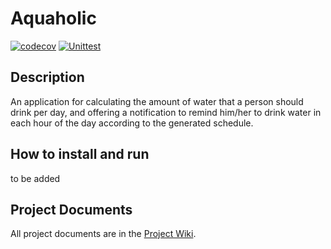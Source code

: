# Aquaholic
[![codecov](https://codecov.io/gh/Aquaholic-ISP/Aquaholic/branch/main/graph/badge.svg?token=F228E2GSLW)](https://codecov.io/gh/Aquaholic-ISP/Aquaholic)
[![Unittest](https://github.com/Aquaholic-ISP/Aquaholic/actions/workflows/aquaholic-app.yml/badge.svg)](https://github.com/Aquaholic-ISP/Aquaholic/actions/workflows/aquaholic-app.yml)

## Description

An application for calculating the amount of water that a person should drink per day, 
and offering a notification to remind him/her to drink water in each hour of the day
according to the generated schedule.

## How to install and run

to be added

## Project Documents

All project documents are in the [Project Wiki](../../wiki/Home).